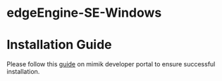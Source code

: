 # edgeEngine-SE-Windows

# Installation Guide
Please follow this [guide](https://developer.mimik.com/installation-guide/) on mimik developer portal to ensure successful installation.
